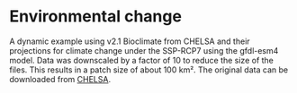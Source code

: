 # Environmental change

A dynamic example using v2.1 Bioclimate from CHELSA and their projections for climate change under the SSP-RCP7 using the gfdl-esm4 model. Data was downscaled by a factor of 10 to reduce the size of the files. This results in a patch size of about 100 km². The original data can be downloaded from [CHELSA](http://chelsa-climate.org/downloads/).
